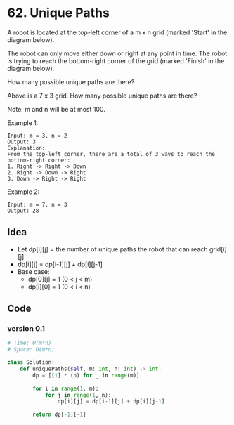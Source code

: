 # 62. Unique Paths

A robot is located at the top-left corner of a m x n grid (marked 'Start' in the diagram below).

The robot can only move either down or right at any point in time. The robot is trying to reach the bottom-right corner of the grid (marked 'Finish' in the diagram below).

How many possible unique paths are there?


Above is a 7 x 3 grid. How many possible unique paths are there?

Note: m and n will be at most 100.

Example 1:

```
Input: m = 3, n = 2
Output: 3
Explanation:
From the top-left corner, there are a total of 3 ways to reach the bottom-right corner:
1. Right -> Right -> Down
2. Right -> Down -> Right
3. Down -> Right -> Right
```

Example 2:

```
Input: m = 7, n = 3
Output: 28

```

## Idea

- Let dp[i][j] = the number of unique paths the robot that can reach grid[i][j] 
- dp[i][j] = dp[i-1][j] + dp[i][j-1]
- Base case: 
	- dp[0][j] = 1 (0 < j < m)  
	- dp[i][0] = 1 (0 < i < n)

## Code 

### version 0.1

``` python
# Time: O(m*n)
# Space: O(m*n)

class Solution:
    def uniquePaths(self, m: int, n: int) -> int:
        dp = [[1] * (n) for _ in range(m)]
        
        for i in range(1, m):
            for j in range(1, n):
                dp[i][j] = dp[i-1][j] + dp[i][j-1]
        
        return dp[-1][-1]
        
```	